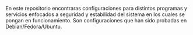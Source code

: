 En este repositorio encontraras configuraciones para distintos
programas y servicios enfocados a seguridad y estabilidad del sistema
en los cuales se pongan en funcionamiento. Son configuraciones que han sido
probadas en Debian/Fedora/Ubuntu.

